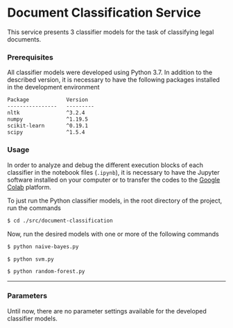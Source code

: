 # Document Classification Service

This service presents 3 classifier models for the task of classifying legal documents.

### Prerequisites

All classifier models were developed using Python 3.7. In addition to the described version, it is necessary to have the following packages installed in the development environment
```txt
Package            Version
----------------   ---------
nltk               ^3.2.4
numpy              ^1.19.5
scikit-learn       ^0.19.1
scipy              ^1.5.4
```

### Usage

In order to analyze and debug the different execution blocks of each classifier in the notebook files (`.ipynb`), 
it is necessary to have the Jupyter software installed on your computer or to transfer the codes to the [Google Colab](https://colab.research.google.com/) platform.

To just run the Python classifier models, in the root directory of the project, run the commands

```bash
$ cd ./src/document-classification
```
Now, run the desired models with one or more of the following commands

```bash
$ python naive-bayes.py
```
```bash
$ python svm.py
```
```bash
$ python random-forest.py
```
---

### Parameters

Until now, there are no parameter settings available for the developed classifier models.
